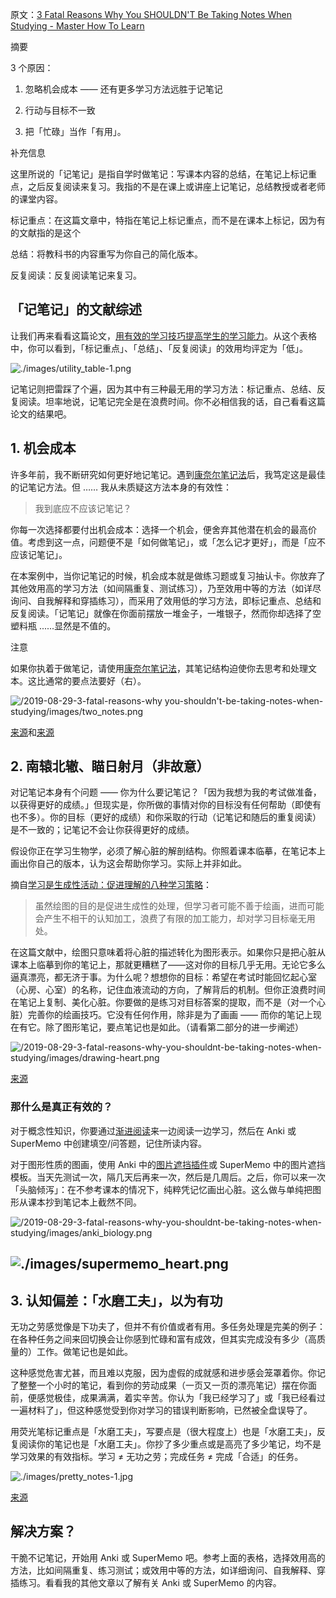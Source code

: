 原文：[3 Fatal Reasons Why You SHOULDN'T Be Taking Notes When Studying - Master How To Learn](https://www.masterhowtolearn.com/2019-08-29-3-fatal-reasons-why-you-shouldnt-be-taking-notes-when-studying/#supermemo_heartimagessupermemo_heartpng)

摘要

3 个原因：

1. 忽略机会成本 —— 还有更多学习方法远胜于记笔记

2. 行动与目标不一致

3. 把「忙碌」当作「有用」。

补充信息

这里所说的「记笔记」是指自学时做笔记：写课本内容的总结，在笔记上标记重点，之后反复阅读来复习。我指的不是在课上或讲座上记笔记，总结教授或者老师的课堂内容。

标记重点：在这篇文章中，特指在笔记上标记重点，而不是在课本上标记，因为有的文献指的是这个

总结：将教科书的内容重写为你自己的简化版本。

反复阅读：反复阅读笔记来复习。

## 「记笔记」的文献综述

让我们再来看看这篇论文，[用有效的学习技巧提高学生的学习能力](https://journals.sagepub.com/doi/10.1177/1529100612453266)。从这个表格中，你可以看到，「标记重点」、「总结」、「反复阅读」的效用均评定为「低」。

![./images/utility_table-1.png](https://www.masterhowtolearn.com/2019-08-29-3-fatal-reasons-why-you-shouldnt-be-taking-notes-when-studying/images/utility_table-1.png)

记笔记则把雷踩了个遍，因为其中有三种最无用的学习方法：标记重点、总结、反复阅读。坦率地说，记笔记完全是在浪费时间。你不必相信我的话，自己看看这篇论文的结果吧。

## 1. 机会成本

许多年前，我不断研究如何更好地记笔记。遇到[康奈尔笔记法](https://pdf.wondershare.com/mobile-app/cornell-note-taking-system.html)后，我笃定这是最佳的记笔记方法。但 …… 我从未质疑这方法本身的有效性：

> 我到底应不应该记笔记？

你每一次选择都要付出机会成本：选择一个机会，便舍弃其他潜在机会的最高价值。考虑到这一点，问题便不是「如何做笔记」，或「怎么记才更好」，而是「应不应该记笔记」。

在本案例中，当你记笔记的时候，机会成本就是做练习题或复习抽认卡。你放弃了其他效用高的学习方法（如间隔重复、测试练习），乃至效用中等的方法（如详尽询问、自我解释和穿插练习），而采用了效用低的学习方法，即标记重点、总结和反复阅读。「记笔记」就像在你面前摆放一堆金子，一堆银子，然而你却选择了空塑料瓶 ......显然是不值的。

注意

如果你执着于做笔记，请使用[康奈尔笔记法](https://pdf.wondershare.com/mobile-app/cornell-note-taking-system.html)，其笔记结构迫使你去思考和处理文本。这比通常的要点法要好（右）。

![/2019-08-29-3-fatal-reasons-why you-shouldn't-be-taking-notes-when-studying/images/two_notes.png](https://www.masterhowtolearn.com/2019-08-29-3-fatal-reasons-why-you-shouldnt-be-taking-notes-when-studying/images/two_notes.png)

[来源](https://pdf.wondershare.com/mobile-app/cornell-note-taking-system.html)和[来源](https://www.pinterest.com/pin/783626403884345442/)

## 2. 南辕北辙、瞄日射月（非故意）

对记笔记本身有个问题 —— 你为什么要记笔记？「因为我想为我的考试做准备，以获得更好的成绩。」但现实是，你所做的事情对你的目标没有任何帮助（即使有也不多）。你的目标（更好的成绩）和你采取的行动（记笔记和随后的重复阅读）是不一致的；记笔记不会让你获得更好的成绩。

假设你正在学习生物学，必须了解心脏的解剖结构。你照着课本临摹，在笔记本上画出你自己的版本，认为这会帮助你学习。实际上并非如此。

摘自[学习是生成性活动：促进理解的八种学习策略](https://www.amazon.com/Learning-Generative-Activity-Strategies-Understanding/dp/1107069912)：

> 虽然绘图的目的是促进生成性的处理，但学习者可能不善于绘画，进而可能会产生不相干的认知加工，浪费了有限的加工能力，却对学习目标毫无用处。

在这篇文献中，绘图只意味着将心脏的描述转化为图形表示。如果你只是把心脏从课本上临摹到你的笔记上，那就更糟糕了——这对你的目标几乎无用。无论它多么逼真漂亮，都无济于事。为什么呢？想想你的目标：希望在考试时能回忆起心室（心房、心室）的名称，记住血液流动的方向，了解背后的机制。但你正浪费时间在笔记上复制、美化心脏。你要做的是练习对目标答案的提取，而不是（对一个心脏）完善你的绘画技巧。它没有任何作用，除非是为了画画 —— 而你的笔记上现在有它。除了图形笔记，要点笔记也是如此。（请看第二部分的进一步阐述）

![/2019-08-29-3-fatal-reasons-why-you-shouldnt-be-taking-notes-when-studying/images/drawing-heart.png](https://www.masterhowtolearn.com/2019-08-29-3-fatal-reasons-why-you-shouldnt-be-taking-notes-when-studying/images/drawing-heart.png)

[来源](https://www.reddit.com/r/SketchDaily/comments/44q4sj/february_8th_the_human_heart/)

### 那什么是真正有效的？

对于概念性知识，你要通过[渐进阅读](https://www.masterhowtolearn.com/2019-08-06-supermemos-incremental-reading-explained)来一边阅读一边学习，然后在 Anki 或 SuperMemo 中创建填空/问答题，记住所读内容。

对于图形性质的图画，使用 Anki 中的[图片遮挡插件](https://ankiweb.net/shared/info/1374772155)或 SuperMemo 中的图片遮挡模板。当天先测试一次，隔几天后再来一次，然后是几周后。之后，你可以来一次「头脑倾泻」：在不参考课本的情况下，纯粹凭记忆画出心脏。这么做与单纯把图形从课本抄到笔记本上截然不同。

![/2019-08-29-3-fatal-reasons-why-you-shouldnt-be-taking-notes-when-studying/images/anki_biology.png](https://www.masterhowtolearn.com/2019-08-29-3-fatal-reasons-why-you-shouldnt-be-taking-notes-when-studying/images/anki_biology.png)

## ![./images/supermemo_heart.png](https://www.masterhowtolearn.com/2019-08-29-3-fatal-reasons-why-you-shouldnt-be-taking-notes-when-studying/images/supermemo_heart.png)

## 3. 认知偏差：「水磨工夫」，以为有功

无功之劳感觉像是下功夫了，但并不有价值或者有用。多任务处理是完美的例子：在各种任务之间来回切换会让你感到忙碌和富有成效，但其实完成没有多少（高质量的）工作。做笔记也是如此。

这种感觉危害尤甚，而且难以克服，因为虚假的成就感和进步感会笼罩着你。你记了整整一个小时的笔记，看到你的劳动成果（一页又一页的漂亮笔记）摆在你面前，便感觉极佳，成果满满，着实辛苦。你认为「我已经学习了」或「我已经看过一遍材料了」，但这种感觉受到你对学习的错误判断影响，已然被全盘误导了。

用荧光笔标记重点是「水磨工夫」，写要点是（很大程度上）也是「水磨工夫」，反复阅读你的笔记也是「水磨工夫」。你抄了多少重点或是高亮了多少笔记，均不是学习效果的有效指标。学习 ≠ 无功之劳；完成任务 ≠ 完成「合适」的任务。

![./images/pretty_notes-1.jpg](https://www.masterhowtolearn.com/2019-08-29-3-fatal-reasons-why-you-shouldnt-be-taking-notes-when-studying/images/pretty_notes-1.jpg)

[来源](https://aminoapps.com/c/studying-amino/page/blog/my-notes/QdZe_aPhXuebdL8w4pkpKJJWKpLMRl3z2YS1)

## 解决方案？

干脆不记笔记，开始用 Anki 或 SuperMemo 吧。参考上面的表格，选择效用高的方法，比如间隔重复、练习测试；或效用中等的方法，如详细询问、自我解释、穿插练习。看看我的其他文章以了解有关 Anki 或 SuperMemo 的内容。